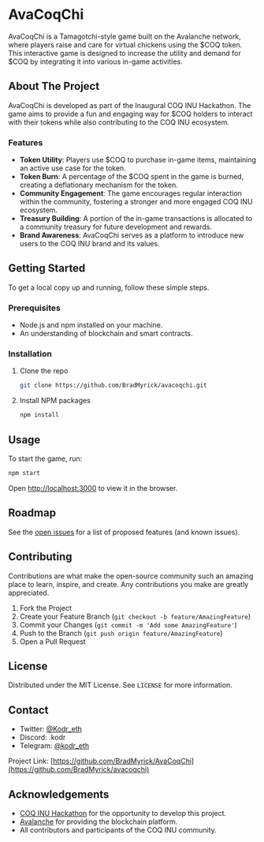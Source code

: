 # AvaCoqChi

AvaCoqChi is a Tamagotchi-style game built on the Avalanche network, where players raise and care for virtual chickens using the $COQ token. This interactive game is designed to increase the utility and demand for $COQ by integrating it into various in-game activities.

## About The Project

AvaCoqChi is developed as part of the Inaugural COQ INU Hackathon. The game aims to provide a fun and engaging way for $COQ holders to interact with their tokens while also contributing to the COQ INU ecosystem.

### Features

- **Token Utility**: Players use $COQ to purchase in-game items, maintaining an active use case for the token.
- **Token Burn**: A percentage of the $COQ spent in the game is burned, creating a deflationary mechanism for the token.
- **Community Engagement**: The game encourages regular interaction within the community, fostering a stronger and more engaged COQ INU ecosystem.
- **Treasury Building**: A portion of the in-game transactions is allocated to a community treasury for future development and rewards.
- **Brand Awareness**: AvaCoqChi serves as a platform to introduce new users to the COQ INU brand and its values.

## Getting Started

To get a local copy up and running, follow these simple steps.

### Prerequisites

- Node.js and npm installed on your machine.
- An understanding of blockchain and smart contracts.

### Installation

1. Clone the repo
   ```sh
   git clone https://github.com/BradMyrick/avacoqchi.git
   ```
2. Install NPM packages
   ```sh
   npm install
   ```

## Usage

To start the game, run:

```sh
npm start
```

Open [http://localhost:3000](http://localhost:3000) to view it in the browser.

## Roadmap

See the [open issues](https://github.com/BradMyrick/avacoqchi/issues) for a list of proposed features (and known issues).

## Contributing

Contributions are what make the open-source community such an amazing place to learn, inspire, and create. Any contributions you make are greatly appreciated.

1. Fork the Project
2. Create your Feature Branch (`git checkout -b feature/AmazingFeature`)
3. Commit your Changes (`git commit -m 'Add some AmazingFeature'`)
4. Push to the Branch (`git push origin feature/AmazingFeature`)
5. Open a Pull Request

## License

Distributed under the MIT License. See `LICENSE` for more information.

## Contact

- Twitter: [@Kodr_eth](https://twitter.com/kodr_eth)
- Discord: .kodr
- Telegram: [@kodr_eth](https://t.me/@Kodr_eth)

Project Link: [https://github.com/BradMyrick/AvaCoqChi](https://github.com/BradMyrick/avacoqchi)

## Acknowledgements

- [COQ INU Hackathon](https://twitter.com/CoqInuAvax/status/1741932309136212018) for the opportunity to develop this project.
- [Avalanche](https://www.avax.network/) for providing the blockchain platform.
- All contributors and participants of the COQ INU community.
```